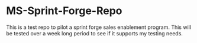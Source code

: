 # MS-Sprint-Forge-Repo
This is a test repo to pilot a sprint forge sales enablement program. 
This will be tested over a week long period to see if it supports my testing needs.
